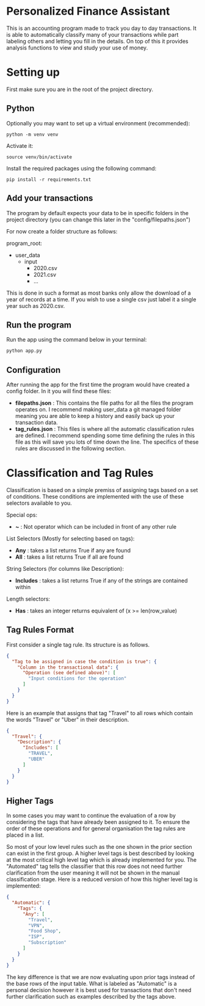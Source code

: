 # Personalized Finance Assistant

This is an accounting program made to track you day to day transactions. It is able to automatically classify many of
your transactions while part labeling others and letting you fill in the details. On top of this it provides 
analysis functions to view and study your use of money. 

# Setting up

First make sure you are in the root of the project directory.

## Python

Optionally you may want to set up a virtual environment (recommended):
```shell
python -m venv venv
```
Activate it:
```shell
source venv/bin/activate
```

Install the required packages using the following command:
```shell
pip install -r requirements.txt
```

## Add your transactions

The program by default expects your data to be in specific folders in the project directory (you can change this 
later in the "config/filepaths.json")

For now create a folder structure as follows:

program_root:
 - user_data
   - input
     - 2020.csv
     - 2021.csv
     - ...

This is done in such a format as most banks only allow the download of a year of records at a time. If you wish to use 
a single csv just label it a single year such as 2020.csv.

## Run the program 

Run the app using the command below in your terminal:

```bash
python app.py
```

## Configuration

After running the app for the first time the program would have created a config folder. In it you will find these 
files:
 - **filepaths.json** : This contains the file paths for all the files the program operates on. I 
   recommend making user_data a git managed folder meaning you are able to keep a history and easily back up your 
   transaction data.
 - **tag_rules.json** : This files is where all the automatic classification rules are defined. I recommend spending 
   some time defining the rules in this file as this will save you lots of time down the line. The specifics of 
   these rules are discussed in the following section.

# Classification and Tag Rules

Classification is based on a simple premiss of assigning tags based on a set of conditions. These conditions are 
implemented with the use of these selectors available to you.

Special ops:
 - **~** : Not operator which can be included in front of any other rule

List Selectors (Mostly for selecting based on tags):
 - **Any** : takes a list returns True if any are found
 - **All** : takes a list returns True if all are found

String Selectors (for columns like Description):
 - **Includes** : takes a list returns True if any of the strings are contained within

Length selectors:
 - **Has** : takes an integer returns equivalent of (x >= len(row_value)

## Tag Rules Format

First consider a single tag rule. Its structure is as follows. 
```json
{
  "Tag to be assigned in case the condition is true": {
    "Column in the transactional data": {
      "Operation (see defined above)": [
        "Input conditions for the operation"
      ]
    }
  }
}
```
Here is an example that assigns that tag "Travel" to all rows which contain the words "Travel" or "Uber" in their 
description.
```json
{
  "Travel": {
    "Description": {
      "Includes": [
        "TRAVEL",
        "UBER"
      ]
    }
  }
}
```

## Higher Tags

In some cases you may want to continue the evaluation of a row by considering the tags that have already been 
assigned to it. To ensure the order of these operations and for general organisation the tag rules are placed in a list.

So most of your low level rules such as the one shown in the prior section can exist in the first group. A higher 
level tags is best described by looking at the most critical high level tag which is already implemented for you. 
The "Automated" tag tells the classifier that this row does not need further clarification from the user meaning it 
will not be shown in the manual classification stage. Here is a reduced version of how this higher level tag is 
implemented:
```json
{
  "Automatic": {
    "Tags": {
      "Any": [
        "Travel",
        "VPN",
        "Food Shop",
        "ISP",
        "Subscription"
      ]
    }
  }
}
```
The key difference is that we are now evaluating upon prior tags instead of the base rows of the input table. What 
is labeled as "Automatic" is a personal decision however it is best used for transactions that don't need further 
clarification such as examples described by the tags above.